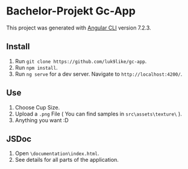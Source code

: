 # Bachelor-Projekt Gc-App

This project was generated with [Angular CLI](https://github.com/angular/angular-cli) version 7.2.3.

## Install

1. Run `git clone https://github.com/luk9like/gc-app`.
2. Run `npm install`.
3. Run `ng serve` for a dev server. Navigate to `http://localhost:4200/`. 


## Use
1. Choose Cup Size.
2. Upload a `.png` File ( You can find samples in `src\assets\texture\` ).
3. Anything you want :D


## JSDoc
1. Open `\documentation\index.html`.
2. See details for all parts of the application.
